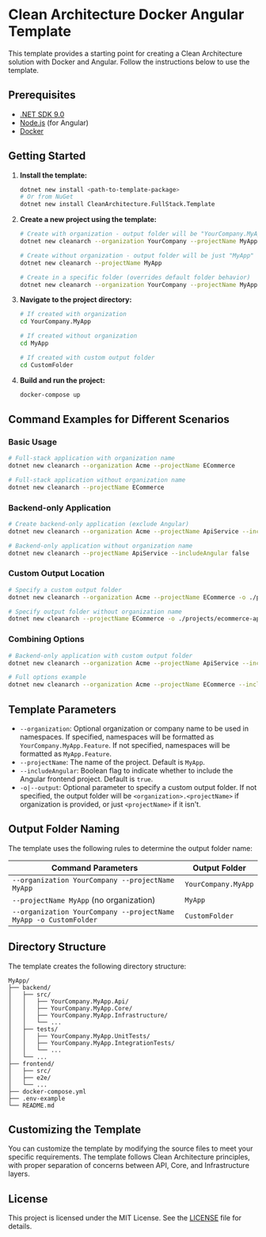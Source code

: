 # Clean Architecture Docker Angular Template

This template provides a starting point for creating a Clean Architecture solution with Docker and Angular. Follow the instructions below to use the template.

## Prerequisites

- [.NET SDK 9.0](https://dotnet.microsoft.com/download/dotnet/9.0)
- [Node.js](https://nodejs.org/) (for Angular)
- [Docker](https://www.docker.com/get-started)

## Getting Started

1. **Install the template:**

   ```bash
   dotnet new install <path-to-template-package>
   # Or from NuGet
   dotnet new install CleanArchitecture.FullStack.Template
   ```

2. **Create a new project using the template:**

   ```bash
   # Create with organization - output folder will be "YourCompany.MyApp"
   dotnet new cleanarch --organization YourCompany --projectName MyApp

   # Create without organization - output folder will be just "MyApp"
   dotnet new cleanarch --projectName MyApp

   # Create in a specific folder (overrides default folder behavior)
   dotnet new cleanarch --organization YourCompany --projectName MyApp -o CustomFolder
   ```

3. **Navigate to the project directory:**

   ```bash
   # If created with organization
   cd YourCompany.MyApp
   
   # If created without organization
   cd MyApp
   
   # If created with custom output folder
   cd CustomFolder
   ```

4. **Build and run the project:**

   ```bash
   docker-compose up
   ```

## Command Examples for Different Scenarios

### Basic Usage

```bash
# Full-stack application with organization name
dotnet new cleanarch --organization Acme --projectName ECommerce

# Full-stack application without organization name
dotnet new cleanarch --projectName ECommerce
```

### Backend-only Application

```bash
# Create backend-only application (exclude Angular)
dotnet new cleanarch --organization Acme --projectName ApiService --includeAngular false

# Backend-only application without organization name
dotnet new cleanarch --projectName ApiService --includeAngular false
```

### Custom Output Location

```bash
# Specify a custom output folder
dotnet new cleanarch --organization Acme --projectName ECommerce -o ./projects/ecommerce-app

# Specify output folder without organization name
dotnet new cleanarch --projectName ECommerce -o ./projects/ecommerce-app
```

### Combining Options

```bash
# Backend-only application with custom output folder
dotnet new cleanarch --organization Acme --projectName ApiService --includeAngular false -o ./apis/service

# Full options example
dotnet new cleanarch --organization Acme --projectName ECommerce --includeAngular true -o ./projects/ecommerce-app
```

## Template Parameters

- `--organization`: Optional organization or company name to be used in namespaces. If specified, namespaces will be formatted as `YourCompany.MyApp.Feature`. If not specified, namespaces will be formatted as `MyApp.Feature`.
- `--projectName`: The name of the project. Default is `MyApp`.
- `--includeAngular`: Boolean flag to indicate whether to include the Angular frontend project. Default is `true`.
- `-o|--output`: Optional parameter to specify a custom output folder. If not specified, the output folder will be `<organization>.<projectName>` if organization is provided, or just `<projectName>` if it isn't.

## Output Folder Naming

The template uses the following rules to determine the output folder name:

| Command Parameters | Output Folder |
| ------------------ | ------------- |
| `--organization YourCompany --projectName MyApp` | `YourCompany.MyApp` |
| `--projectName MyApp` (no organization) | `MyApp` |
| `--organization YourCompany --projectName MyApp -o CustomFolder` | `CustomFolder` |

## Directory Structure

The template creates the following directory structure:

```
MyApp/
├── backend/
│   ├── src/
│   │   ├── YourCompany.MyApp.Api/
│   │   ├── YourCompany.MyApp.Core/
│   │   ├── YourCompany.MyApp.Infrastructure/
│   │   └── ...
│   ├── tests/
│   │   ├── YourCompany.MyApp.UnitTests/
│   │   ├── YourCompany.MyApp.IntegrationTests/
│   │   └── ...
│   └── ...
├── frontend/
│   ├── src/
│   ├── e2e/
│   └── ...
├── docker-compose.yml
├── .env-example
└── README.md
```

## Customizing the Template

You can customize the template by modifying the source files to meet your specific requirements. The template follows Clean Architecture principles, with proper separation of concerns between API, Core, and Infrastructure layers.

## License

This project is licensed under the MIT License. See the [LICENSE](../LICENSE) file for details.
